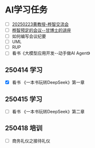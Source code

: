 # AI学习任务

- [ ] [20250223黄教授-桦智交流会](https://meeting.tencent.com/crm/23483w3Jbd)
- [ ] [桦智预定的会议--甘博士的讲座](https://meeting.tencent.com/crm/2MeGZdEZ8c)
- [ ] 如何编写会议纪要
- [ ] UML
- [ ] RUP
- [ ] 看书《大模型应用开发--动手做AI Agent》

## 250414 学习

- [x] 看书 《一本书玩转DeepSeek》第一章

## 250415 学习

- [ ] 看书 《一本书玩转DeepSeek》第二章

## 250418 培训

- [ ] 商务礼仪之接待礼仪

